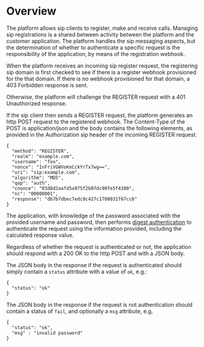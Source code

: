 # Overview
The platform allows sip clients to register, make and receive calls.  Managing sip registrations is a shared between activity between the platform and the customer application.  The platform handles the sip messaging aspects, but the determination of whether to authenticate a specific request is the responsibility of the application, by means of the registration webhook.

When the platform receives an incoming sip register request, the registering sip domain is first checked to see if there is a register webhook provisioned for the that domain.  If there is no webhook provisioned for that domain, a 403 Forbidden response is sent.

Otherwise, the platform will challenge the REGISTER request with a 401 Unauthorized response.

If the sip client then sends a REGISTER request, the platform generates an http POST request to the registered webhook.  The Content-Type of the POST is application/json and the body contains the following elements, as provided in  the Authorization sip header of the incoming REGISTER request.
```
{
  "method": "REGISTER",
  "realm": "example.com",
  "username": "foo",
  "nonce": "InFriVGWVoKeCckYrTx7wg==",
  "uri": "sip:example.com",
  "algorithm": "MD5",
  "qop": "auth",
  "cnonce": "03d8d2aafd5a975f2b07dc90fe5f4100",
  "nc": "00000001",
  "response": "db7b7dbec7edc0c427c1708031f67cc6"
}
```
The application, with knowledge of the password associated with the provided username and password, then performs [digest authentication](https://tools.ietf.org/html/rfc2617) to authenticate the request using the information provided, including the calculated response value.

Regardless of whether the request is authenticated or not, the application should respond with a 200 OK to the http POST and with a JSON body.

The JSON body in the response if the request is authenticated should simply contain a `status` attribute with a value of `ok`, e.g.:
```
{
  "status": "ok"
}
```

The JSON body in the response if the request is not authentication should contain a status of `fail`, and optionally a `msg` attribute, e.g.
```
{
  "status": "ok",
  "msg" : "invalid password"
}
```
